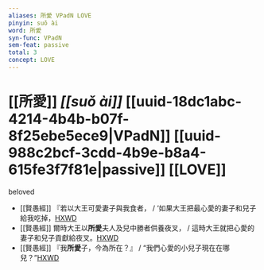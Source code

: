 ```yaml
---
aliases: 所愛 VPadN LOVE
pinyin: suǒ ài
word: 所愛
syn-func: VPadN
sem-feat: passive
total: 3
concept: LOVE 
---
```

# [[所愛]] *[[suǒ ài]]*  [[uuid-18dc1abc-4214-4b4b-b07f-8f25ebe5ece9|VPadN]] [[uuid-988c2bcf-3cdd-4b9e-b8a4-615fe3f7f81e|passive]] [[LOVE]]
beloved
 - [[賢愚經]] 『若以大王可愛妻子與我食者， / ‘如果大王把最心愛的妻子和兒子給我吃掉，[HXWD](https://hxwd.org/textview.html?location=KR6b0059_T_001-0349b.21)
 - [[賢愚經]] 爾時大王以**所愛**夫人及兒中勝者供養夜叉， / 這時大王就把心愛的妻子和兒子貢獻給夜叉。[HXWD](https://hxwd.org/textview.html?location=KR6b0059_T_001-0349b.23)
 - [[賢愚經]] 『我**所愛**子，今為所在？』 / “我們心愛的小兒子現在在哪兒？”[HXWD](https://hxwd.org/textview.html?location=KR6b0059_T_001-0353a.38)